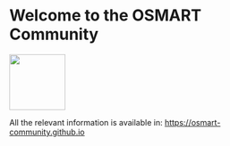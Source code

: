 # Welcome to the OSMART Community

<img src="https://osmart-community.github.io/assets/images/osmart.png" height="100" /> 

All the relevant information is available in: https://osmart-community.github.io
